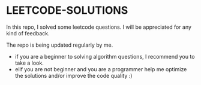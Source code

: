 # LEETCODE-SOLUTIONS
In this repo, I solved some leetcode questions. I will be appreciated for any kind of feedback.

The repo is being updated regularly by me. 
- if you are a beginner to solving algorithm questions, I recommend you to take a look. 
- elif you are not beginner and you are a programmer help me optimize the solutions and/or improve the code quality :)
